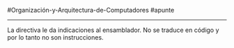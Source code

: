 #Organización-y-Arquitectura-de-Computadores #apunte

---
La directiva le da indicaciones al ensamblador. No se traduce en código y por lo tanto no son instrucciones.